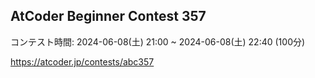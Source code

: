 ## AtCoder Beginner Contest 357
コンテスト時間: 2024-06-08(土) 21:00 ~ 2024-06-08(土) 22:40 (100分)

https://atcoder.jp/contests/abc357
